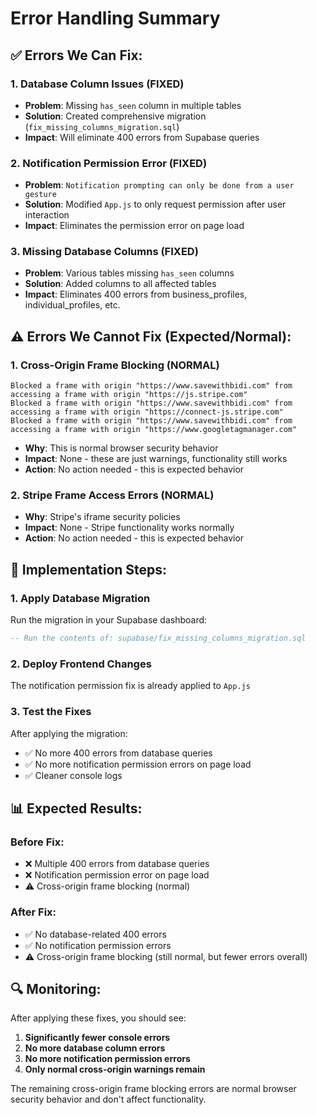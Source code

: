 # Error Handling Summary

## ✅ **Errors We Can Fix:**

### 1. **Database Column Issues** (FIXED)
- **Problem**: Missing `has_seen` column in multiple tables
- **Solution**: Created comprehensive migration (`fix_missing_columns_migration.sql`)
- **Impact**: Will eliminate 400 errors from Supabase queries

### 2. **Notification Permission Error** (FIXED)
- **Problem**: `Notification prompting can only be done from a user gesture`
- **Solution**: Modified `App.js` to only request permission after user interaction
- **Impact**: Eliminates the permission error on page load

### 3. **Missing Database Columns** (FIXED)
- **Problem**: Various tables missing `has_seen` columns
- **Solution**: Added columns to all affected tables
- **Impact**: Eliminates 400 errors from business_profiles, individual_profiles, etc.

## ⚠️ **Errors We Cannot Fix (Expected/Normal):**

### 1. **Cross-Origin Frame Blocking** (NORMAL)
```
Blocked a frame with origin "https://www.savewithbidi.com" from accessing a frame with origin "https://js.stripe.com"
Blocked a frame with origin "https://www.savewithbidi.com" from accessing a frame with origin "https://connect-js.stripe.com"
Blocked a frame with origin "https://www.savewithbidi.com" from accessing a frame with origin "https://www.googletagmanager.com"
```
- **Why**: This is normal browser security behavior
- **Impact**: None - these are just warnings, functionality still works
- **Action**: No action needed - this is expected behavior

### 2. **Stripe Frame Access Errors** (NORMAL)
- **Why**: Stripe's iframe security policies
- **Impact**: None - Stripe functionality works normally
- **Action**: No action needed - this is expected behavior

## 🚀 **Implementation Steps:**

### 1. **Apply Database Migration**
Run the migration in your Supabase dashboard:
```sql
-- Run the contents of: supabase/fix_missing_columns_migration.sql
```

### 2. **Deploy Frontend Changes**
The notification permission fix is already applied to `App.js`

### 3. **Test the Fixes**
After applying the migration:
- ✅ No more 400 errors from database queries
- ✅ No more notification permission errors on page load
- ✅ Cleaner console logs

## 📊 **Expected Results:**

### **Before Fix:**
- ❌ Multiple 400 errors from database queries
- ❌ Notification permission error on page load
- ⚠️ Cross-origin frame blocking (normal)

### **After Fix:**
- ✅ No database-related 400 errors
- ✅ No notification permission errors
- ⚠️ Cross-origin frame blocking (still normal, but fewer errors overall)

## 🔍 **Monitoring:**

After applying these fixes, you should see:
1. **Significantly fewer console errors**
2. **No more database column errors**
3. **No more notification permission errors**
4. **Only normal cross-origin warnings remain**

The remaining cross-origin frame blocking errors are normal browser security behavior and don't affect functionality. 